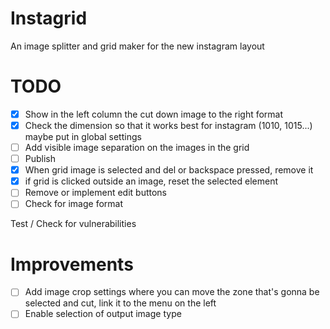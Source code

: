 # Instagrid
An image splitter and grid maker for the new instagram layout

# TODO
- [x] Show in the left column the cut down image to the right format
- [x] Check the dimension so that it works best for instagram (1010, 1015...) maybe put in global settings
- [ ] Add visible image separation on the images in the grid
- [ ] Publish
- [x] When grid image is selected and del or backspace pressed, remove it
- [x] if grid is clicked outside an image, reset the selected element
- [ ] Remove or implement edit buttons
- [ ] Check for image format

Test / Check for vulnerabilities

# Improvements
- [ ] Add image crop settings where you can move the zone that's gonna be selected and cut, link it to the menu on the left
- [ ] Enable selection of output image type